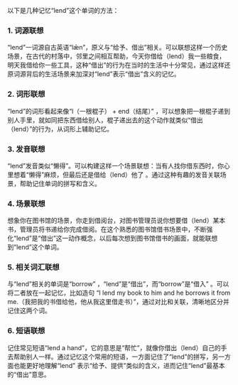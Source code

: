 以下是几种记忆“lend”这个单词的方法：

### 1. 词源联想
“lend”一词源自古英语“lǣn”，原义与“给予、借出”相关。可以联想这样一个历史场景，在古代的村落中，邻里之间相互帮助，今天你借给（lend）我一些粮食，明天我借给你一些工具，这种“借出”的行为在当时的生活中十分常见，通过这样还原词源背后的生活场景来加深对“lend”表示“借出”含义的记忆。

### 2. 词形联想
“lend”的词形看起来像“l（一根棍子） + end（结尾）” ，可以想象把一根棍子递到别人手里，就如同把东西借给别人，棍子递出去的这个动作就类似“借出（lend）”的行为，从词形上辅助记忆。

### 3. 发音联想
“lend”发音类似“懒得”。可以构建这样一个场景联想：当有人找你借东西时，你心里想着“懒得”麻烦，但最后还是借给（lend）他了 。通过这种有趣的发音关联场景，帮助记住单词的拼写和含义。

### 4. 场景联想
想象你在图书馆的场景，你走到借阅台，对图书管理员说你想要借（lend）某本书，管理员将书递给你完成借阅。在这个熟悉的图书馆借书场景中，不断强化“lend”是“借出”这一动作概念，以后每次想到图书馆借书的画面，就能联想到“lend”这个单词。

### 5. 相关词汇联想
与“lend”相关的单词是“borrow” ，“lend”是“借出”，而“borrow”是“借入” 。可以将二者放在一起记忆，比如造句 “I lend my book to him and he borrows it from me.（我把我的书借给他，他从我这里借走书）”，通过对比和关联，清晰地区分并记住这两个词。

### 6. 短语联想
记住常见短语“lend a hand”，它的意思是“帮忙”，就像你借出（lend）自己的手去帮助别人一样。通过记忆这个常用的短语，一方面记住了“lend”的拼写，另一方面也能更好地理解“lend” 表示“给予、提供”类似的含义，进而记住“lend”最基本的“借出”意思。 